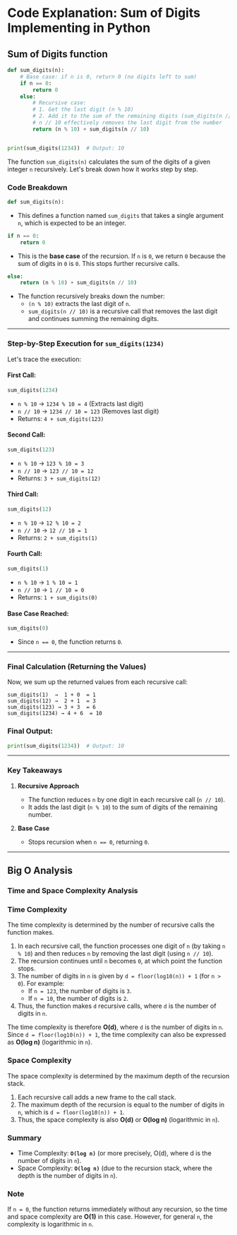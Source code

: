 # Code Explanation: Sum of Digits Implementing in Python

## **Sum of Digits function**

```python
def sum_digits(n):
    # Base case: if n is 0, return 0 (no digits left to sum)
    if n == 0:
        return 0
    else:
        # Recursive case:
        # 1. Get the last digit (n % 10)
        # 2. Add it to the sum of the remaining digits (sum_digits(n // 10))
        # n // 10 effectively removes the last digit from the number
        return (n % 10) + sum_digits(n // 10)


print(sum_digits(1234))  # Output: 10
```

The function `sum_digits(n)` calculates the sum of the digits of a given integer `n` recursively.
Let's break down how it works step by step.

### **Code Breakdown**

```python
def sum_digits(n):
```

- This defines a function named `sum_digits` that takes a single argument `n`, which is expected to be an integer.

```python
if n == 0:
    return 0
```

- This is the **base case** of the recursion. If `n` is `0`, we return `0` because the sum of digits in `0` is `0`. This stops further recursive calls.

```python
else:
    return (n % 10) + sum_digits(n // 10)
```

- The function recursively breaks down the number:
  - `(n % 10)` extracts the last digit of `n`.
  - `sum_digits(n // 10)` is a recursive call that removes the last digit and continues summing the remaining digits.

---

### **Step-by-Step Execution for `sum_digits(1234)`**

Let's trace the execution:

#### **First Call:**

```python
sum_digits(1234)
```

- `n % 10` → `1234 % 10 = 4` (Extracts last digit)
- `n // 10` → `1234 // 10 = 123` (Removes last digit)
- Returns: `4 + sum_digits(123)`

#### **Second Call:**

```python
sum_digits(123)
```

- `n % 10` → `123 % 10 = 3`
- `n // 10` → `123 // 10 = 12`
- Returns: `3 + sum_digits(12)`

#### **Third Call:**

```python
sum_digits(12)
```

- `n % 10` → `12 % 10 = 2`
- `n // 10` → `12 // 10 = 1`
- Returns: `2 + sum_digits(1)`

#### **Fourth Call:**

```python
sum_digits(1)
```

- `n % 10` → `1 % 10 = 1`
- `n // 10` → `1 // 10 = 0`
- Returns: `1 + sum_digits(0)`

#### **Base Case Reached:**

```python
sum_digits(0)
```

- Since `n == 0`, the function returns `0`.

---

### **Final Calculation (Returning the Values)**

Now, we sum up the returned values from each recursive call:

```plaintext
sum_digits(1)  →  1 + 0  = 1
sum_digits(12) →  2 + 1  = 3
sum_digits(123) → 3 + 3  = 6
sum_digits(1234) → 4 + 6  = 10
```

### **Final Output:**

```python
print(sum_digits(1234))  # Output: 10
```

---

### **Key Takeaways**

1. **Recursive Approach**  
   - The function reduces `n` by one digit in each recursive call (`n // 10`).
   - It adds the last digit (`n % 10`) to the sum of digits of the remaining number.

2. **Base Case**  
   - Stops recursion when `n == 0`, returning `0`.

---

## Big O Analysis

### Time and Space Complexity Analysis

### Time Complexity

The time complexity is determined by the number of recursive calls the function makes.

1. In each recursive call, the function processes one digit of `n` (by taking `n % 10`) and then reduces `n` by removing the last digit (using `n // 10`).
2. The recursion continues until `n` becomes `0`, at which point the function stops.
3. The number of digits in `n` is given by `d = floor(log10(n)) + 1` (for `n > 0`). For example:
   - If `n = 123`, the number of digits is `3`.
   - If `n = 10`, the number of digits is `2`.
4. Thus, the function makes `d` recursive calls, where `d` is the number of digits in `n`.

The time complexity is therefore **O(d)**, where `d` is the number of digits in `n`. Since `d = floor(log10(n)) + 1`, the time complexity can also be expressed as **O(log n)** (logarithmic in `n`).

### Space Complexity

The space complexity is determined by the maximum depth of the recursion stack.

1. Each recursive call adds a new frame to the call stack.
2. The maximum depth of the recursion is equal to the number of digits in `n`, which is `d = floor(log10(n)) + 1`.
3. Thus, the space complexity is also **O(d)** or **O(log n)** (logarithmic in `n`).

### Summary

- Time Complexity: **`O(log n)`** (or more precisely, O(d), where d is the number of digits in `n`).
- Space Complexity: **`O(log n)`** (due to the recursion stack, where the depth is the number of digits in `n`).

### Note

If `n = 0`, the function returns immediately without any recursion, so the time and space complexity are **O(1)** in this case. However, for general `n`, the complexity is logarithmic in `n`.
